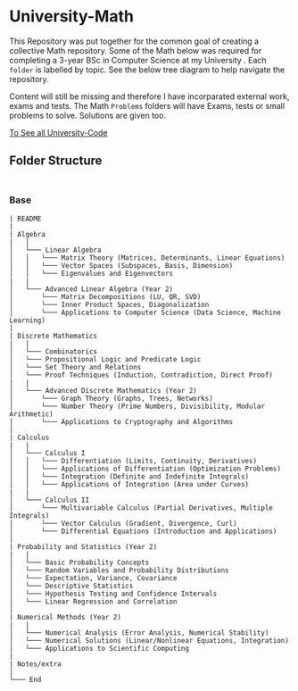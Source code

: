# University-Math

This Repository was put together for the common goal of creating a collective Math repository. Some of the Math below was required for completing a 3-year 
BSc in Computer Science at my University . Each `folder` is labelled by topic. See the below tree diagram to help navigate the repository.

Content will still be missing and therefore I have incorparated external work, exams and tests. The  Math `Problems` folders will have Exams, tests or small problems to solve. Solutions are given too.

[To See all University-Code](https://github.com/DylanPrinsloo/University-Code.git)

## **Folder Structure** <br><br>

### Base

```
| README
|
| Algebra
|   |
│   └─── Linear Algebra
│   │   └─── Matrix Theory (Matrices, Determinants, Linear Equations)
│   │   └─── Vector Spaces (Subspaces, Basis, Dimension)
│   │   └─── Eigenvalues and Eigenvectors
|   |
│   └─── Advanced Linear Algebra (Year 2)
│       └─── Matrix Decompositions (LU, QR, SVD)
│       └─── Inner Product Spaces, Diagonalization
│       └─── Applications to Computer Science (Data Science, Machine Learning)
│
| Discrete Mathematics
|   |
│   └─── Combinatorics
│   └─── Propositional Logic and Predicate Logic
│   └─── Set Theory and Relations
│   └─── Proof Techniques (Induction, Contradiction, Direct Proof)
|   |
│   └─── Advanced Discrete Mathematics (Year 2)
│       └─── Graph Theory (Graphs, Trees, Networks)
│       └─── Number Theory (Prime Numbers, Divisibility, Modular Arithmetic)
│       └─── Applications to Cryptography and Algorithms
│
| Calculus
|   |
│   └─── Calculus I
│   │   └─── Differentiation (Limits, Continuity, Derivatives)
│   │   └─── Applications of Differentiation (Optimization Problems)
│   │   └─── Integration (Definite and Indefinite Integrals)
│   │   └─── Applications of Integration (Area under Curves)
|   |
│   └─── Calculus II
│       └─── Multivariable Calculus (Partial Derivatives, Multiple Integrals)
│       └─── Vector Calculus (Gradient, Divergence, Curl)
│       └─── Differential Equations (Introduction and Applications)
│
| Probability and Statistics (Year 2)
|   |
│   └─── Basic Probability Concepts
│   └─── Random Variables and Probability Distributions
│   └─── Expectation, Variance, Covariance
│   └─── Descriptive Statistics
│   └─── Hypothesis Testing and Confidence Intervals
│   └─── Linear Regression and Correlation
│
| Numerical Methods (Year 2)
|   |
│   └─── Numerical Analysis (Error Analysis, Numerical Stability)
│   └─── Numerical Solutions (Linear/Nonlinear Equations, Integration)
│   └─── Applications to Scientific Computing
|   
| Notes/extra
│   
└─── End
```